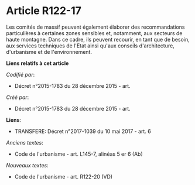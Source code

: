 # Article R122-17

Les comités de massif peuvent également élaborer des recommandations particulières à certaines zones sensibles et, notamment,
aux secteurs de haute montagne. Dans ce cadre, ils peuvent recourir, en tant que de besoin, aux services techniques de l'Etat
ainsi qu'aux conseils d'architecture, d'urbanisme et de l'environnement.

**Liens relatifs à cet article**

_Codifié par_:

  - Décret n°2015-1783 du 28 décembre 2015 - art.

_Créé par_:

  - Décret n°2015-1783 du 28 décembre 2015 - art.

**Liens**:

  - TRANSFERE: Décret n°2017-1039 du 10 mai 2017 - art. 6

_Anciens textes_:

  - Code de l'urbanisme - art. L145-7, alinéas 5 er 6 (Ab)

_Nouveaux textes_:

  - Code de l'urbanisme - art. R122-20 (VD)

